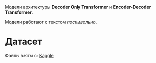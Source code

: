 Модели архитектуры **Decoder Only Transformer** и **Encoder-Decoder Transformer**.

Модели работают с текстом *посимвольно*.

# Датасет
Файлы взяты с: [Kaggle](https://www.kaggle.com/datasets/rohitgr/wikitext)
